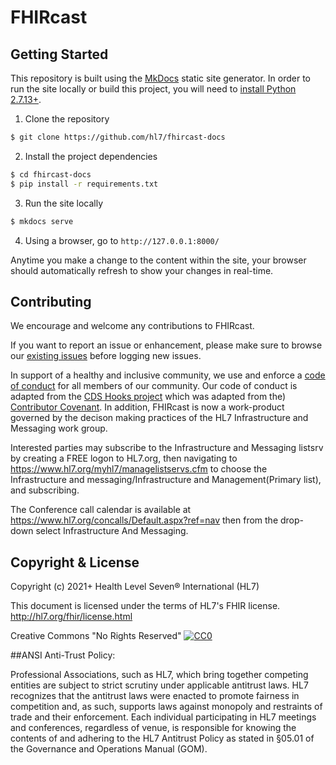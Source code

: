 # FHIRcast

## Getting Started

This repository is built using the [MkDocs](http://www.mkdocs.org/) static site generator. In order to run the site locally or build this project, you will need to [install Python 2.7.13+](http://docs.python-guide.org/en/latest/starting/installation/).

1. Clone the repository

```sh
$ git clone https://github.com/hl7/fhircast-docs
```

2. Install the project dependencies

```sh
$ cd fhircast-docs
$ pip install -r requirements.txt
```

3. Run the site locally

```sh
$ mkdocs serve
```

4. Using a browser, go to `http://127.0.0.1:8000/`

Anytime you make a change to the content within the site, your browser should automatically refresh to show your changes in real-time.

## Contributing

We encourage and welcome any contributions to FHIRcast.

If you want to report an issue or enhancement, please make sure to browse our [existing issues](https://github.com/hl7/fhircast-docs) before logging new issues.

In support of a healthy and inclusive community, we use and enforce a [code of conduct](./CODE_OF_CONDUCT.md) for all members of our community. Our code of conduct is adapted from the [CDS Hooks project](https://github.com/cds-hooks/docs) which was adapted from the) [Contributor Covenant](http://contributor-covenant.org/). In addition, FHIRcast is now a work-product governed by the decison making practices of the HL7 Infrastructure and Messaging work group.

Interested parties may subscribe to the Infrastructure and Messaging listsrv by creating a FREE logon to HL7.org, then navigating to  https://www.hl7.org/myhl7/managelistservs.cfm to choose the Infrastructure and messaging/Infrastructure and Management(Primary list), and subscribing.

The Conference call calendar is available at https://www.hl7.org/concalls/Default.aspx?ref=nav then from the drop-down select Infrastructure And Messaging.

## Copyright & License
Copyright (c) 2021+ Health Level Seven® International (HL7) 

This document is licensed under the terms of HL7's FHIR license.
http://hl7.org/fhir/license.html

Creative Commons "No Rights Reserved" [![CC0](https://www.hl7.org/fhir/cc0.png)](https://www.hl7.org/fhir/license.html) 

##ANSI Anti-Trust Policy:

Professional Associations, such as HL7, which bring together competing entities are subject to strict scrutiny under applicable antitrust laws. HL7 recognizes that the antitrust laws were enacted to promote fairness in competition and, as such, supports laws against monopoly and restraints of trade and their enforcement. Each individual participating in HL7 meetings and conferences, regardless of venue, is responsible for knowing the contents of and adhering to the HL7 Antitrust Policy as stated in §05.01 of the Governance and Operations Manual (GOM).
